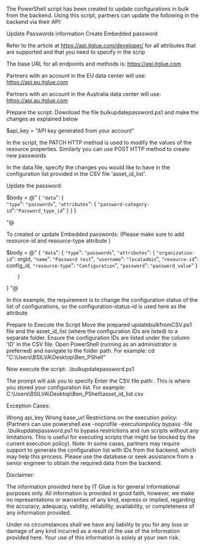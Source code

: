 The PowerShell script has been created to update configurations in bulk from the backend. Using this script, partners can update the following in the backend via their API:

Update Passwords information
Create Embedded password

Refer to the article at https://api.itglue.com/developer/ for all attributes that are supported and that you need to specify in the scrip

The base URL for all endpoints and methods is: https://api.itglue.com

Partners with an account in the EU data center will use: https://api.eu.itglue.com

Partners with an account in the Australia data center will use: https://api.au.itglue.com

Prepare the script:
Download the file bulkupdatepassword.ps1 and make the changes as explained below

$api_key = "API key generated from your account"

In the script, the PATCH HTTP method is used to modify the values of the resource properties. Similarly you can use POST HTTP method to create new passwords

In the data file, specify the changes you would like to have in the configuration list provided in the CSV file 'asset_id_list'.

Update the password:

$body = @"
{
    `"data`":
         {          
             `"type`": `"passwords`",
             `"attributes`": {
                `"password-category-id`":`"Password_type_id`"
             }
         }
 }

"@

To created or update Embedded passwords: (Please make sure to add resource-id and resource-type attribute )

$body = @"
{
    `"data`":
        {
            `"type`": `"passwords`",
            `"attributes`": {
                `"organization-id`": orgid,
                `"name`": `"Password test`",
                `"username`": `"localadmin`",
                `"resource-id`": config_id,
                `"resource-type`": `"Configuration`",
                `"password`": `"password_value`"
            }
 
        }
}
"@

In this example, the requirement is to change the configuration status of the list of configurations, so the configuration-status-id is used here as the attribute

Prepare to Execute the Script
Move the prepared updatebulkfromCSV.ps1 file and the asset_id_list (where the configuration IDs are listed) to a separate folder. Ensure the configuration IDs are listed under the column 'ID' in the CSV file. Open PowerShell (running as an administrator is preferred) and navigate to the folder path. For example: cd "C:\Users\BSILVA\Desktop\Ben_PShell"

Now execute the script: .\bulkupdatepassword.ps1

The prompt will ask you to specify Enter the CSV file path:. This is where you stored your configuration list. For example: C:\Users\BSILVA\Desktop\Ben_PShell\asset_id_list.csv

Exception Cases:

Wrong api_key
Wrong base_url
Restrictions on the execution policy: (Partners can use powershell.exe -noprofile -executionpolicy bypass -file .\bulkupdatepassword.ps1 to bypass restrictions and run scripts without any limitations. This is useful for executing scripts that might be blocked by the current execution policy).
Note: In some cases, partners may require support to generate the configuration list with IDs from the backend, which may help this process. Please use the database or seek assistance from a senior engineer to obtain the required data from the backend.

Disclaimer:

The information provided here by IT Glue is for general informational purposes only. All information is provided in good faith, however, we make no representations or warranties of any kind, express or implied, regarding the accuracy, adequacy, validity, reliability, availability, or completeness of any information provided.

Under no circumstances shall we have any liability to you for any loss or damage of any kind incurred as a result of the use of the information provided here. Your use of this information is solely at your own risk.

